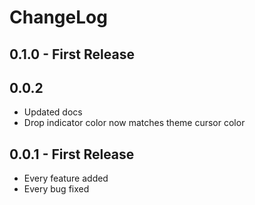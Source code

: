 # ChangeLog

## 0.1.0 - First Release
## 0.0.2

- Updated docs
- Drop indicator color now matches theme cursor color

## 0.0.1 - First Release

- Every feature added
- Every bug fixed

